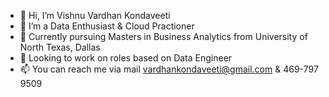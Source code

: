 - 👋 Hi, I’m Vishnu Vardhan Kondaveeti
- 👀 I’m a Data Enthusiast & Cloud Practioner
- 🌱 Currently pursuing Masters in Business Analytics from University of North Texas, Dallas
- 💞️ Looking to work on roles based on Data Engineer
- 📫 You can reach me via mail vardhankondaveeti@gmail.com & 469-797 9509
